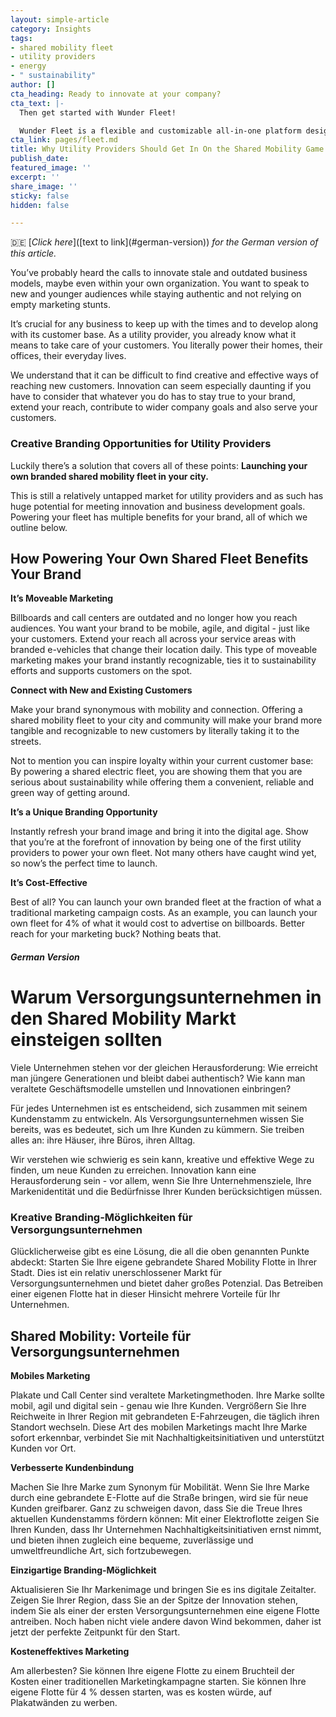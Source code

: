 ```yaml
---
layout: simple-article
category: Insights
tags:
- shared mobility fleet
- utility providers
- energy
- " sustainability"
author: []
cta_heading: Ready to innovate at your company?
cta_text: |-
  Then get started with Wunder Fleet!

  Wunder Fleet is a flexible and customizable all-in-one platform designed to get your branded fleet off the ground. Equipped with a mobile app, backend management system, and sharing-ready vehicles, Wunder Fleet can get you on the streets in no time.
cta_link: pages/fleet.md
title: Why Utility Providers Should Get In On the Shared Mobility Game
publish_date: 
featured_image: ''
excerpt: ''
share_image: ''
sticky: false
hidden: false

---
```

🇩🇪 [_Click here_](\[text to link\](#german-version)) _for the German version of this article._

You’ve probably heard the calls to innovate stale and outdated business models, maybe even within your own organization. You want to speak to new and younger audiences while staying authentic and not relying on empty marketing stunts.

It’s crucial for any business to keep up with the times and to develop along with its customer base. As a utility provider, you already know what it means to take care of your customers. You literally power their homes, their offices, their everyday lives.

We understand that it can be difficult to find creative and effective ways of reaching new customers. Innovation can seem especially daunting if you have to consider that whatever you do has to stay true to your brand, extend your reach, contribute to wider company goals and also serve your customers.

### Creative Branding Opportunities for Utility Providers

Luckily there’s a solution that covers all of these points: **Launching your own branded shared mobility fleet in your city.**

This is still a relatively untapped market for utility providers and as such has huge potential for meeting innovation and business development goals. Powering your fleet has multiple benefits for your brand, all of which we outline below.

## How Powering Your Own Shared Fleet Benefits Your Brand

**It’s Moveable Marketing**

Billboards and call centers are outdated and no longer how you reach audiences. You want your brand to be mobile, agile, and digital - just like your customers. Extend your reach all across your service areas with branded e-vehicles that change their location daily. This type of moveable marketing makes your brand instantly recognizable, ties it to sustainability efforts and supports customers on the spot.

**Connect with New and Existing Customers**

Make your brand synonymous with mobility and connection. Offering a shared mobility fleet to your city and community will make your brand more tangible and recognizable to new customers by literally taking it to the streets.

Not to mention you can inspire loyalty within your current customer base: By powering a shared electric fleet, you are showing them that you are serious about sustainability while offering them a convenient, reliable and green way of getting around.

**It’s a Unique Branding Opportunity**

Instantly refresh your brand image and bring it into the digital age. Show that you’re at the forefront of innovation by being one of the first utility providers to power your own fleet. Not many others have caught wind yet, so now’s the perfect time to launch.

**It’s Cost-Effective**

Best of all? You can launch your own branded fleet at the fraction of what a traditional marketing campaign costs. As an example, you can launch your own fleet for 4% of what it would cost to advertise on billboards. Better reach for your marketing buck? Nothing beats that.

##### German Version

# Warum Versorgungsunternehmen in den Shared Mobility Markt einsteigen sollten

Viele Unternehmen stehen vor der gleichen Herausforderung: Wie erreicht man jüngere Generationen und bleibt dabei authentisch? Wie kann man veraltete Geschäftsmodelle umstellen und Innovationen einbringen?

Für jedes Unternehmen ist es entscheidend, sich zusammen mit seinem Kundenstamm zu entwickeln. Als Versorgungsunternehmen wissen Sie bereits, was es bedeutet, sich um Ihre Kunden zu kümmern. Sie treiben alles an: ihre Häuser, ihre Büros, ihren Alltag.

Wir verstehen wie schwierig es sein kann, kreative und effektive Wege zu finden, um neue Kunden zu erreichen. Innovation kann eine Herausforderung sein - vor allem, wenn Sie Ihre Unternehmensziele, Ihre Markenidentität und die Bedürfnisse Ihrer Kunden berücksichtigen müssen.

### Kreative Branding-Möglichkeiten für Versorgungsunternehmen

Glücklicherweise gibt es eine Lösung, die all die oben genannten Punkte abdeckt: Starten Sie Ihre eigene gebrandete Shared Mobility Flotte in Ihrer Stadt. Dies ist ein relativ unerschlossener Markt für Versorgungsunternehmen und bietet daher großes Potenzial. Das Betreiben einer eigenen Flotte hat in dieser Hinsicht mehrere Vorteile für Ihr Unternehmen.

## Shared Mobility: Vorteile für Versorgungsunternehmen

**Mobiles Marketing**

Plakate und Call Center sind veraltete Marketingmethoden. Ihre Marke sollte mobil, agil und digital sein - genau wie Ihre Kunden. Vergrößern Sie Ihre Reichweite in Ihrer Region mit gebrandeten E-Fahrzeugen, die täglich ihren Standort wechseln. Diese Art des mobilen Marketings macht Ihre Marke sofort erkennbar, verbindet Sie mit Nachhaltigkeitsinitiativen und unterstützt Kunden vor Ort.

**Verbesserte Kundenbindung**

Machen Sie Ihre Marke zum Synonym für Mobilität. Wenn Sie Ihre Marke durch eine gebrandete E-Flotte auf die Straße bringen, wird sie für neue Kunden greifbarer. Ganz zu schweigen davon, dass Sie die Treue Ihres aktuellen Kundenstamms fördern können: Mit einer Elektroflotte zeigen Sie Ihren Kunden, dass Ihr Unternehmen Nachhaltigkeitsinitiativen ernst nimmt, und bieten ihnen zugleich eine bequeme, zuverlässige und umweltfreundliche Art, sich fortzubewegen.

**Einzigartige Branding-Möglichkeit**

Aktualisieren Sie Ihr Markenimage und bringen Sie es ins digitale Zeitalter. Zeigen Sie Ihrer Region, dass Sie an der Spitze der Innovation stehen, indem Sie als einer der ersten Versorgungsunternehmen eine eigene Flotte antreiben. Noch haben nicht viele andere davon Wind bekommen, daher ist jetzt der perfekte Zeitpunkt für den Start.

**Kosteneffektives Marketing**

Am allerbesten? Sie können Ihre eigene Flotte zu einem Bruchteil der Kosten einer traditionellen Marketingkampagne starten. Sie können Ihre eigene Flotte für 4 % dessen starten, was es kosten würde, auf Plakatwänden zu werben.